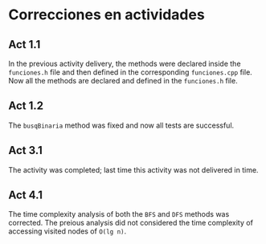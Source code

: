 # Correcciones en actividades

## Act 1.1
In the previous activity delivery, the methods were declared inside the
`funciones.h` file and then defined in the corresponding `funciones.cpp` file.
Now all the methods are declared and defined in the `funciones.h` file.

## Act 1.2
The `busqBinaria` method was fixed and now all tests are successful.

## Act 3.1
The activity was completed; last time this activity was not delivered in time.

## Act 4.1
The time complexity analysis of both the `BFS` and `DFS` methods was corrected.
The preious analysis did not considered the time complexity of accessing
visited nodes of `O(lg n)`.
